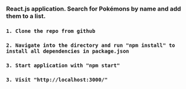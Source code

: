 ### React.js application. Search for Pokémons by name and add them to a list. 


### `1. Clone the repo from github`

### `2. Navigate into the directory and run "npm install" to install all dependencies in package.json`

### `3. Start application with "npm start"`

### `3. Visit "http://localhost:3000/"`
